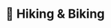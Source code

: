 ---
title: ":evergreen_tree: Hiking & Biking"
image: /img/welcome.webp
desc: 
        - >-
          I am an avid mountain explorer. Whether it's mountain biking or
          hiking, I love to get away from the computer sometimes and be outside.
          While I don't have much to post about it yet, There may be some trail
          maps or photo albums in this website's future!
          

enabelEmoji: true
nopage: true
weight: 4
---